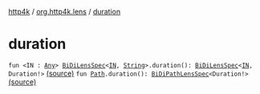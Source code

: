 [http4k](../index.md) / [org.http4k.lens](index.md) / [duration](./duration.md)

# duration

`fun <IN : `[`Any`](https://kotlinlang.org/api/latest/jvm/stdlib/kotlin/-any/index.html)`> `[`BiDiLensSpec`](-bi-di-lens-spec/index.md)`<`[`IN`](duration.md#IN)`, `[`String`](https://kotlinlang.org/api/latest/jvm/stdlib/kotlin/-string/index.html)`>.duration(): `[`BiDiLensSpec`](-bi-di-lens-spec/index.md)`<`[`IN`](duration.md#IN)`, Duration!>` [(source)](https://github.com/http4k/http4k/blob/master/http4k-core/src/main/kotlin/org/http4k/lens/lensSpec.kt#L230)
`fun `[`Path`](-path/index.md)`.duration(): `[`BiDiPathLensSpec`](-bi-di-path-lens-spec/index.md)`<Duration!>` [(source)](https://github.com/http4k/http4k/blob/master/http4k-core/src/main/kotlin/org/http4k/lens/path.kt#L110)